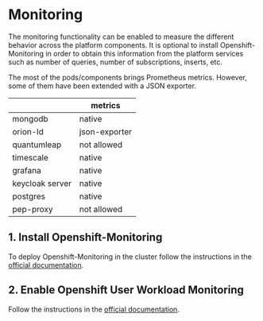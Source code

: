 # Monitoring

The monitoring functionality can be enabled to measure the different behavior across the platform components. It is optional to install Openshift-Monitoring in order to obtain this information from the platform services such as number of queries, number of subscriptions, inserts, etc.

The most of the pods/components brings Prometheus metrics. However, some of them have been extended with a JSON exporter.

|                 | metrics     |
|-----------------|-------------|
| mongodb         | native      |
| orion-ld        | json-exporter    |
| quantumleap     | not allowed |
| timescale       | native      |
| grafana         | native      |
| keycloak server | native      |
| postgres        | native      |
| pep-proxy       | not allowed |

## 1. Install Openshift-Monitoring

To deploy Openshift-Monitoring in the cluster follow the instructions in the [official documentation](https://docs.openshift.com/container-platform/latest/monitoring/monitoring-overview.html).

## 2. Enable Openshift User Workload Monitoring

Follow the instructions in the [official documentation](https://docs.openshift.com/container-platform/4.10/monitoring/enabling-monitoring-for-user-defined-projects.html).